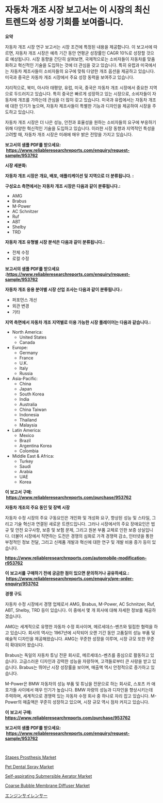 <p><h1>자동차 개조 시장 보고서는 이 시장의 최신 트렌드와 성장 기회를 보여줍니다.</h1></p><p><strong>요약</strong></p>
<p><p>자동차 개조 시장 연구 보고서는 시장 조건에 특정된 내용을 제공합니다. 이 보고서에 따르면, 자동차 개조 시장은 예측 기간 동안 연평균 성장률인 CAGR 10%로 성장할 것으로 예상됩니다. 시장 동향을 간단히 살펴보면, 국제적으로는 소비자들이 자동차를 맞춤화하고 혁신적인 기술을 도입하는 것에 더 관심을 갖고 있습니다. 특히 유럽과 미국에서는 자동차 제조사들이 소비자들의 요구에 맞춰 다양한 개조 옵션을 제공하고 있습니다. 미국과 중국은 자동차 개조 시장에서 주요 성장 동력을 보여주고 있습니다.</p><p>지리적으로, 북미, 아시아 태평양, 유럽, 미국, 중국은 자동차 개조 시장에서 중요한 지역으로 두드러지고 있습니다. 특히 중국은 빠르게 성장하고 있는 시장으로, 소비자들이 자동차에 개조를 가하는데 관심을 더 많이 갖고 있습니다. 미국과 유럽에서는 자동차 개조에 대한 인기가 높으며, 자동차 제조사들이 특별한 기능과 디자인을 제공하여 시장을 주도하고 있습니다.</p><p>자동차 개조 시장은 더 나은 성능, 안전과 효율성을 원하는 소비자들의 요구에 부응하기 위해 다양한 혁신적인 기술을 도입하고 있습니다. 이러한 시장 동향과 지역적인 특성을 고려할 때, 자동차 개조 시장은 미래에 매우 밝은 전망을 가지고 있습니다.</p></p>
<p><strong>보고서의 샘플 PDF를 받으세요: &nbsp;<a href="https://www.reliableresearchreports.com/enquiry/request-sample/953762">https://www.reliableresearchreports.com/enquiry/request-sample/953762</a></strong></p>
<p><strong>시장 세분화:</strong></p>
<p><strong> 자동차 개조 시장은 개요, 배포, 애플리케이션 및 지역으로 더 분류됩니다. :</strong></p>
<p><strong>구성요소 측면에서는 자동차 개조 시장은 다음과 같이 분류됩니다.:</strong></p>
<p><ul><li>AMG</li><li>Brabus</li><li>M-Power</li><li>AC Schnitzer</li><li>Ruf</li><li>ABT</li><li>Shelby</li><li>TRD</li></ul></p>
<p><strong> 자동차 개조 유형별 시장 분석은 다음과 같이 분류됩니다.:</strong></p>
<p><ul><li>전체 수정</li><li>로컬 수정</li></ul></p>
<p><strong>보고서의 샘플 PDF를 받으세요 :<a href="https://www.reliableresearchreports.com/enquiry/request-sample/953762">https://www.reliableresearchreports.com/enquiry/request-sample/953762</a></strong></p>
<p><strong> 자동차 개조 응용 분야별 시장 산업 조사는 다음과 같이 분류됩니다.:</strong></p>
<p><ul><li>퍼포먼스 개선</li><li>외관 변경</li><li>기타</li></ul></p>
<p><strong>지역 측면에서 자동차 개조 지역별로 이용 가능한 시장 플레이어는 다음과 같습니다.:</strong></p>
<p><ul>
    <li>
        North America:
        <ul>
            <li>United States</li>
            <li>Canada</li>
        </ul>
    </li>
    <li>
        Europe:
        <ul>
            <li>Germany</li>
            <li>France</li>
            <li>U.K.</li>
            <li>Italy</li>
            <li>Russia</li>
        </ul>
    </li>
    <li>
        Asia-Pacific:
        <ul>
            <li>China</li>
            <li>Japan</li>
            <li>South Korea</li>
            <li>India</li>
            <li>Australia</li>
            <li>China Taiwan</li>
            <li>Indonesia</li>
            <li>Thailand</li>
            <li>Malaysia</li>
        </ul>
    </li>
    <li>
        Latin America:
        <ul>
            <li>Mexico</li>
            <li>Brazil</li>
            <li>Argentina Korea</li>
            <li>Colombia</li>
        </ul>
    </li>
    <li>
        Middle East & Africa:
        <ul>
            <li>Turkey</li>
            <li>Saudi</li>
            <li>Arabia</li>
            <li>UAE</li>
            <li>Korea</li>
        </ul>
    </li>
    </ul></p>
<p><strong>이 보고서 구매: &nbsp;<a href="https://www.reliableresearchreports.com/purchase/953762">https://www.reliableresearchreports.com/purchase/953762</a></strong></p>
<p><strong>자동차 개조의 주요 동인 및 장벽 시장</strong></p>
<p><p>자동차 수정 시장의 주요 구동요인은 개인화 및 개성화 요구, 향상된 성능 및 스타일, 그리고 기술 혁신과 연결된 새로운 트렌드입니다. 그러나 시장에서의 주요 장애요인은 법규 및 안전 요구사항, 보증 및 보험 문제, 그리고 원본 부품 교체로 인한 보증 상실입니다. 더불어 시장에서 직면하는 도전은 경쟁의 심화로 가격 경쟁력 감소, 인터넷을 통한 부정적인 정보 전달, 그리고 신제품 개발과 혁신에 대한 연구 및 개발 비용 증가 등이 있습니다.</p></p>
<p><strong><a href="https://www.reliableresearchreports.com/automobile-modification-r953762">https://www.reliableresearchreports.com/automobile-modification-r953762</a></strong></p>
<p><strong>이 보고서를 구매하기 전에 궁금한 점이 있으면 문의하거나 공유하세요.: &nbsp;<a href="https://www.reliableresearchreports.com/enquiry/pre-order-enquiry/953762">https://www.reliableresearchreports.com/enquiry/pre-order-enquiry/953762</a></strong></p>
<p><strong>경쟁 구도</strong></p>
<p><p>자동차 수정 시장에서 경쟁 업체로서 AMG, Brabus, M-Power, AC Schnitzer, Ruf, ABT, Shelby, TRD 등이 있습니다. 이 중에서 몇 개 회사에 대해 자세한 정보를 제공하겠습니다.</p><p>AMG는 세계적으로 유명한 자동차 수정 회사이며, 메르세데스-벤츠와 밀접한 협력을 하고 있습니다. 회사의 역사는 1967년에 시작되어 오랜 기간 동안 고품질의 성능 부품 및 예술적 디자인을 제공해왔습니다. AMG는 꾸준한 성장을 이루며, 시장 규모 또한 꾸준히 확대되어 왔습니다.</p><p>Brabus는 독일의 자동차 튜닝 전문 회사로, 메르세데스-벤츠를 중심으로 활동하고 있습니다. 고급스러운 디자인과 강력한 성능을 자랑하며, 고객들로부터 큰 사랑을 받고 있습니다. Brabus는 뛰어난 시장 성장률을 보이며, 매출액 역시 안정적으로 증가하고 있습니다.</p><p>M-Power은 BMW 자동차의 성능 부품 및 튜닝을 전문으로 하는 회사로, 스포츠 카 애호가들 사이에서 매우 인기가 높습니다. BMW 차량의 성능과 디자인을 향상시키는데 주력하며, 세계적으로 경쟁력 있는 자동차 수정 회사 중 하나로 자리 잡고 있습니다. M-Power의 매출액은 꾸준히 성장하고 있으며, 시장 규모 역시 점차 커지고 있습니다.</p></p>
<p><strong>이 보고서 구매: &nbsp; <a href="https://www.reliableresearchreports.com/purchase/953762">https://www.reliableresearchreports.com/purchase/953762</a></strong></p>
<p><strong>보고서의 샘플 PDF를 받으세요: &nbsp;<a href="https://www.reliableresearchreports.com/enquiry/request-sample/953762">https://www.reliableresearchreports.com/enquiry/request-sample/953762</a></strong><strong></strong></p>
<p>&nbsp;</p>
<p><p><a href="https://www.linkedin.com/pulse/decoding-stapes-prosthesis-market-metrics-share-trends-growth-f2ikf">Stapes Prosthesis Market</a></p><p><a href="https://issuu.com/reportprime-2/docs/pet-dental-spray-market-size-2030.pptx">Pet Dental Spray Market</a></p><p><a href="https://github.com/markusgodoy/Market-Research-Report-List-3/blob/main/self-aspirating-submersible-aerator-market.md">Self-aspirating Submersible Aerator Market</a></p><p><a href="https://github.com/arionmp/Market-Research-Report-List-3/blob/main/coarse-bubble-membrane-diffuser-market.md">Coarse Bubble Membrane Diffuser Market</a></p><p><a href="https://github.com/AaronVargas43/Market-Research-Report-List-1/blob/main/775079465354.md">エンジンサイレンサー</a></p></p>